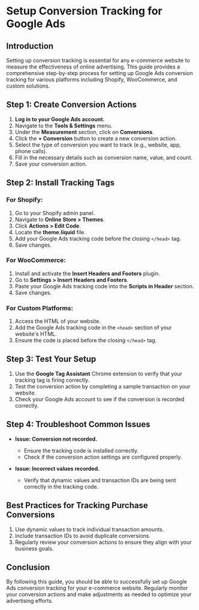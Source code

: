 # Setup Conversion Tracking for Google Ads

## Introduction
Setting up conversion tracking is essential for any e-commerce website to measure the effectiveness of online advertising. This guide provides a comprehensive step-by-step process for setting up Google Ads conversion tracking for various platforms including Shopify, WooCommerce, and custom solutions.

## Step 1: Create Conversion Actions
1. **Log in to your Google Ads account.**
2. Navigate to the **Tools & Settings** menu.
3. Under the **Measurement** section, click on **Conversions**.
4. Click the **+ Conversion** button to create a new conversion action.
5. Select the type of conversion you want to track (e.g., website, app, phone calls).
6. Fill in the necessary details such as conversion name, value, and count.
7. Save your conversion action.

## Step 2: Install Tracking Tags
### For Shopify:
1. Go to your Shopify admin panel.
2. Navigate to **Online Store > Themes**.
3. Click **Actions > Edit Code**.
4. Locate the **theme.liquid** file.
5. Add your Google Ads tracking code before the closing `</head>` tag.
6. Save changes.

### For WooCommerce:
1. Install and activate the **Insert Headers and Footers** plugin.
2. Go to **Settings > Insert Headers and Footers**.
3. Paste your Google Ads tracking code into the **Scripts in Header** section.
4. Save changes.

### For Custom Platforms:
1. Access the HTML of your website.
2. Add the Google Ads tracking code in the `<head>` section of your website's HTML.
3. Ensure the code is placed before the closing `</head>` tag.

## Step 3: Test Your Setup
1. Use the **Google Tag Assistant** Chrome extension to verify that your tracking tag is firing correctly.
2. Test the conversion action by completing a sample transaction on your website.
3. Check your Google Ads account to see if the conversion is recorded correctly.

## Step 4: Troubleshoot Common Issues
- **Issue: Conversion not recorded.**
  - Ensure the tracking code is installed correctly.
  - Check if the conversion action settings are configured properly.

- **Issue: Incorrect values recorded.**
  - Verify that dynamic values and transaction IDs are being sent correctly in the tracking code.

## Best Practices for Tracking Purchase Conversions
1. Use dynamic values to track individual transaction amounts.
2. Include transaction IDs to avoid duplicate conversions.
3. Regularly review your conversion actions to ensure they align with your business goals.

## Conclusion
By following this guide, you should be able to successfully set up Google Ads conversion tracking for your e-commerce website. Regularly monitor your conversion actions and make adjustments as needed to optimize your advertising efforts.